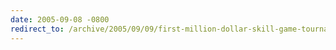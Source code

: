 ```yaml
---
date: 2005-09-08 -0800
redirect_to: /archive/2005/09/09/first-million-dollar-skill-game-tournament.aspx/
---
```

